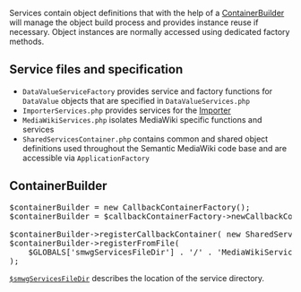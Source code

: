 Services contain object definitions that with the help of a [ContainerBuilder](https://github.com/onoi/callback-container)
will manage the object build process and provides instance reuse if necessary. Object instances are normally accessed using
dedicated factory methods.

## Service files and specification

* `DataValueServiceFactory` provides service and factory functions for
  `DataValue` objects that are specified in `DataValueServices.php`
* `ImporterServices.php` provides services for the [Importer](https://github.com/SemanticMediaWiki/SemanticMediaWiki/tree/master/src/Importer)
* `MediaWikiServices.php` isolates MediaWiki specific functions and services
* `SharedServicesContainer.php` contains common and shared object definitions used
  throughout the Semantic MediaWiki code base and are accessible via `ApplicationFactory`

## ContainerBuilder

<pre>
$containerBuilder = new CallbackContainerFactory();
$containerBuilder = $callbackContainerFactory->newCallbackContainerBuilder();

$containerBuilder->registerCallbackContainer( new SharedServicesContainer() );
$containerBuilder->registerFromFile(
	$GLOBALS['smwgServicesFileDir'] . '/' . 'MediaWikiServices.php'
);
</pre>

[`$smwgServicesFileDir`](https://www.semantic-mediawiki.org/wiki/Help:$smwgServicesFileDir) describes the location of the 
service directory.
